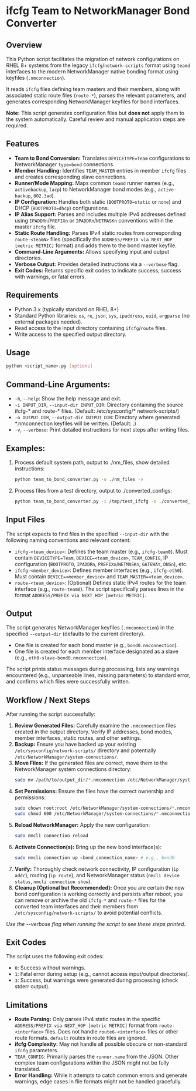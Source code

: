 # ifcfg Team to NetworkManager Bond Converter

## Overview

This Python script facilitates the migration of network configurations on RHEL 8+ systems from the legacy `ifcfg`/`network-scripts` format using `teamd` interfaces to the modern NetworkManager native bonding format using keyfiles (`.nmconnection`).

It reads `ifcfg` files defining team masters and their members, along with associated static route files (`route-*`), parses the relevant parameters, and generates corresponding NetworkManager keyfiles for bond interfaces.

**Note:** This script generates configuration files but **does not** apply them to the system automatically. Careful review and manual application steps are required.

## Features

* **Team to Bond Conversion:** Translates `DEVICETYPE=Team` configurations to NetworkManager `type=bond` connections.
* **Member Handling:** Identifies `TEAM_MASTER` entries in member `ifcfg` files and creates corresponding slave connections.
* **Runner/Mode Mapping:** Maps common `teamd` runner names (e.g., `activebackup`, `lacp`) to NetworkManager bond modes (e.g., `active-backup`, `802.3ad`).
* **IP Configuration:** Handles both static (`BOOTPROTO=static` or `none`) and DHCP (`BOOTPROTO=dhcp`) configurations.
* **IP Alias Support:** Parses and includes multiple IPv4 addresses defined using `IPADDRn`/`PREFIXn` or `IPADDRn`/`NETMASKn` conventions within the master `ifcfg` file.
* **Static Route Handling:** Parses IPv4 static routes from corresponding `route-<teamN>` files (specifically the `ADDRESS/PREFIX via NEXT_HOP [metric METRIC]` format) and adds them to the bond master keyfile.
* **Command-Line Arguments:** Allows specifying input and output directories.
* **Verbose Output:** Provides detailed instructions via a `--verbose` flag.
* **Exit Codes:** Returns specific exit codes to indicate success, success with warnings, or fatal errors.

## Requirements

* Python 3.x (typically standard on RHEL 8+)
* Standard Python libraries: `os`, `re`, `json`, `sys`, `ipaddress`, `uuid`, `argparse` (no external packages needed).
* Read access to the input directory containing `ifcfg`/`route` files.
* Write access to the specified output directory.

## Usage

```bash
python <script_name>.py [options]
```

## Command-Line Arguments:

* `-h`, `--help`: Show the help message and exit.
* `-i INPUT_DIR`, `--input-dir INPUT_DIR`: Directory containing the source ifcfg-* and route-* files. (Default: /etc/sysconfig/* network-scripts/)
* `-o OUTPUT_DIR`, `--output-dir OUTPUT_DIR`: Directory where generated *.nmconnection keyfiles will be written. (Default: .)
* `-v`, `--verbose`: Print detailed instructions for next steps after writing files.

## Examples:

1. Process default system path, output to ./nm_files, show detailed instructions:
   ```bash
   python team_to_bond_converter.py -o ./nm_files -v
   ```
1. Process files from a test directory, output to ./converted_configs:
   ```bash
   python team_to_bond_converter.py -i /tmp/test_ifcfg -o ./converted_configs
   ```
## Input Files

The script expects to find files in the specified `--input-dir` with the following naming conventions and relevant content:
* `ifcfg-<team_device>`: Defines the team master (e.g., `ifcfg-team0`). Must contain `DEVICETYPE=Team`, `DEVICE=<team_device>`, `TEAM_CONFIG`, IP configuration (`BOOTPROTO`, `IPADDRn`, `PREFIXn`/`NETMASKn`, `GATEWAY`, `DNSn`), etc.
* `ifcfg-<member_device>`: Defines member interfaces (e.g., `ifcfg-eth0`). Must contain `DEVICE=<member_device>` and `TEAM_MASTER=<team_device>`.
* `route-<team_device>`: (Optional) Defines static IPv4 routes for the team interface (e.g., `route-team0`). The script specifically parses lines in the format `ADDRESS/PREFIX via NEXT_HOP [metric METRIC]`.

## Output

The script generates NetworkManager keyfiles (`.nmconnection`) in the specified `--output-dir` (defaults to the current directory).
* One file is created for each bond master (e.g., `bond0.nmconnection`).
* One file is created for each member interface designated as a slave (e.g., `eth0-slave-bond0.nmconnection`).

The script prints status messages during processing, lists any warnings encountered (e.g., unparseable lines, missing parameters) to standard error, and confirms which files were successfully written.

## Workflow / Next Steps

After running the script successfully:
1. **Review Generated Files:** Carefully examine the `.nmconnection` files created in the output directory. Verify IP addresses, bond modes, member interfaces, static routes, and other settings.
1. **Backup:** Ensure you have backed up your existing `/etc/sysconfig/network-scripts/` directory and potentially `/etc/NetworkManager/system-connections/`.
1. **Move Files:** If the generated files are correct, move them to the NetworkManager system connections directory:
   ```bash
   sudo mv /path/to/output_dir/*.nmconnection /etc/NetworkManager/system-connections/
   ```
1. **Set Permissions:** Ensure the files have the correct ownership and permissions:
   ```bash
   sudo chown root:root /etc/NetworkManager/system-connections/*.nmconnection
   sudo chmod 600 /etc/NetworkManager/system-connections/*.nmconnection
   ```
1. **Reload NetworkManager:** Apply the new configuration:
   ```bash
   sudo nmcli connection reload
   ```
1. **Activate Connection(s):** Bring up the new bond interface(s):
   ```bash
   sudo nmcli connection up <bond_connection_name> # e.g., bond0
   ```
1. **Verify:** Thoroughly check network connectivity, IP configuration (`ip addr`), routing (`ip route`), and NetworkManager status (`nmcli device status`, `nmcli connection show`).
1. **Cleanup (Optional but Recommended):** Once you are certain the new bond configuration is working correctly and persists after reboot, you can remove or archive the old `ifcfg-*` and `route-*` files for the converted team interfaces and their members from `/etc/sysconfig/network-scripts/` to avoid potential conflicts.

*Use the --verbose flag when running the script to see these steps printed.*

## Exit Codes

The script uses the following exit codes:
* `0`: Success without warnings.
* `1`: Fatal error during setup (e.g., cannot access input/output directories).
* `3`: Success, but warnings were generated during processing (check stderr output).

## Limitations
* **Route Parsing:** Only parses IPv4 static routes in the specific `ADDRESS/PREFIX via NEXT_HOP [metric METRIC]` format from `route-<interface>` files. Does not handle `route6-<interface>` files or other route formats. `default` routes in route files are ignored.
* **ifcfg Complexity:** May not handle all possible obscure or non-standard `ifcfg` parameters.
* `TEAM_CONFIG`: Primarily parses the `runner.name` from the JSON. Other complex team configurations within the JSON might not be fully translated.
* **Error Handling:** While it attempts to catch common errors and generate warnings, edge cases in file formats might not be handled gracefully.